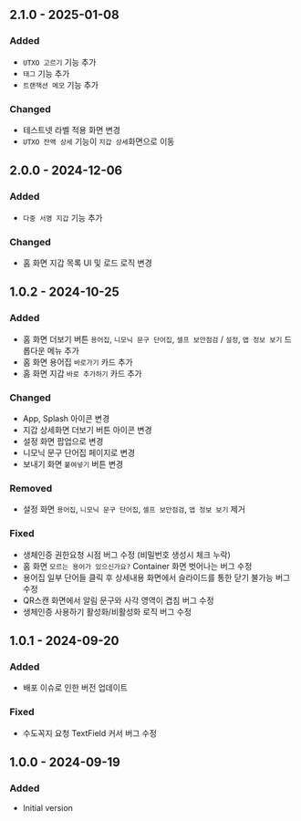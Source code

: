 ## 2.1.0 - 2025-01-08
### Added
* `UTXO 고르기` 기능 추가
* `태그` 기능 추가
* `트랜잭션 메모` 기능 추가

### Changed
* 테스트넷 라벨 적용 화면 변경
* `UTXO 잔액 상세` 기능이 `지갑 상세`화면으로 이동

## 2.0.0 - 2024-12-06
### Added
* `다중 서명 지갑` 기능 추가

### Changed
* 홈 화면 지갑 목록 UI 및 로드 로직 변경

## 1.0.2 - 2024-10-25
### Added
* 홈 화면 더보기 버튼 `용어집`, `니모닉 문구 단어집`, `셀프 보안점검` / `설정`, `앱 정보 보기` 드롭다운 메뉴 추가
* 홈 화면 용어집 `바로가기` 카드 추가
* 홈 화면 지갑 `바로 추가하기` 카드 추가

### Changed
* App, Splash 아이콘 변경
* 지갑 상세화면 더보기 버튼 아이콘 변경
* 설정 화면 팝업으로 변경
* 니모닉 문구 단어집 페이지로 변경
* 보내기 화면 `붙여넣기` 버튼 변경

### Removed
* 설정 화면 `용어집`, `니모닉 문구 단어집`, `셀프 보안점검`, `앱 정보 보기` 제거

### Fixed
* 생체인증 권한요청 시점 버그 수정 (비밀번호 생성시 체크 누락)
* 홈 화면 `모르는 용어가 있으신가요?` Container 화면 벗어나는 버그 수정
* 용어집 일부 단어들 클릭 후 상세내용 화면에서 슬라이드를 통한 닫기 불가능 버그 수정
* QR스캔 화면에서 알림 문구와 사각 영역이 겹침 버그 수정
* 생체인증 사용하기 활성화/비활성화 로직 버그 수정

## 1.0.1 - 2024-09-20
### Added
* 배포 이슈로 인한 버전 업데이트

### Fixed
* 수도꼭지 요청 TextField 커서 버그 수정

## 1.0.0 - 2024-09-19
### Added
* Initial version